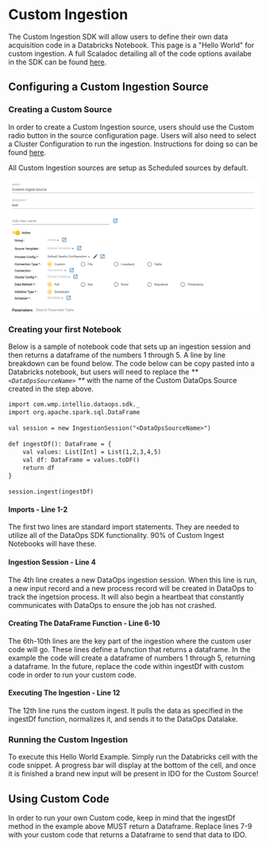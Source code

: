 # Custom Ingestion

The Custom Ingestion SDK will allow users to define their own data acquisition code in a Databricks Notebook. This page is a "Hello World" for custom ingestion. A full Scaladoc detailing all of the code options availabe in the SDK can be found [here](https://docs.intellio.wmp.com/com/wmp/intellio/dataops/sdk/IngestionSession.html).

## Configuring a Custom Ingestion Source

### Creating a Custom Source

In order to create a Custom Ingestion source, users should use the Custom radio button in the source configuration page. Users will also need to select a Cluster Configuration to run the ingestion. Instructions for doing so can be found [here](../../system-configuration/cluster-and-process-configuration-overview/cluster-configuration/cluster-configuration-for-custom-processing-steps.md).

All Custom Ingestion sources are setup as Scheduled sources by default.

![](<../../../.gitbook/assets/image (381) (1).png>)



### Creating your first Notebook

Below is a sample of notebook code that sets up an ingestion session and then returns a dataframe of the numbers 1 through 5. A line by line breakdown can be found below. The code below can be copy pasted into a Databricks notebook, but users will need to replace the _**`<DataOpsSourceName>` **_ with the name of the Custom DataOps Source created in the step above.

```
import com.wmp.intellio.dataops.sdk._
import org.apache.spark.sql.DataFrame

val session = new IngestionSession("<DataOpsSourceName>") 

def ingestDf(): DataFrame = {
    val values: List[Int] = List(1,2,3,4,5) 
    val df: DataFrame = values.toDF()
    return df
}

session.ingest(ingestDf)
```

#### Imports - Line 1-2

The first two lines are standard import statements. They are needed to utilize all of the DataOps SDK functionality. 90% of Custom Ingest Notebooks will have these.

#### Ingestion Session - Line 4

The 4th line creates a new DataOps ingestion session. When this line is run, a new input record and a new process record will be created in DataOps to track the ingetsion process. It will also begin a heartbeat that constantly communicates with DataOps to ensure the job has not crashed.&#x20;

#### Creating The DataFrame Function - Line 6-10

The 6th-10th lines are the key part of the ingestion where the custom user code will go. These lines define a function that returns a dataframe. In the example the code will create a dataframe of numbers 1 through 5, returning a dataframe. In the future, replace the code within ingestDf with custom code in order to run your custom code.

#### Executing The Ingestion - Line 12

The 12th line runs the custom ingest. It pulls the data as specified in the ingestDf function, normalizes it, and sends it to the DataOps Datalake.

### Running the Custom Ingestion

To execute this Hello World Example. Simply run the Databricks cell with the code snippet. A progress bar will display at the bottom of the cell, and once it is finished a brand new input will be present in IDO for the Custom Source!

## Using Custom Code

In order to run your own Custom code, keep in mind that the ingestDf method in the example above MUST return a Dataframe. Replace lines 7-9 with your custom code that returns a Dataframe to send that data to IDO.



